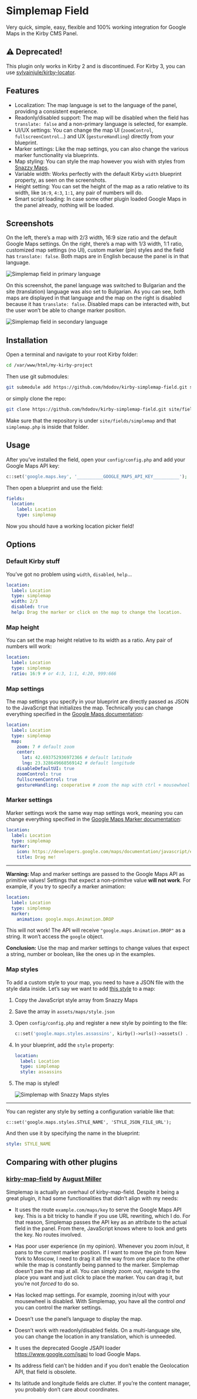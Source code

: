 # Simplemap Field
Very quick, simple, easy, flexible and 100% working integration for Google Maps in the Kirby CMS Panel.

## ⚠ Deprecated!

This plugin only works in Kirby 2 and is discontinued. For Kirby 3, you can use [sylvainjule/kirby-locator](https://github.com/sylvainjule/kirby-locator).

## Features
- Localization: The map language is set to the language of the panel, providing a consistent experience.
- Readonly/disabled support: The map will be disabled when the field has `translate: false` and a non-primary language is selected, for example.
- UI/UX settings: You can change the map UI (`zoomControl`, `fullscreenControl`...) and UX (`gestureHandling`) directly from your blueprint.
- Marker settings: Like the map settings, you can also change the various marker functionality via blueprints.
- Map styling: You can style the map however you wish with styles from [Snazzy Maps](https://snazzymaps.com/).
- Variable width: Works perfectly with the default Kirby `width` blueprint property, as seen on the screenshots.
- Height setting: You can set the height of the map as a ratio relative to its width, like `16:9`, `4:3`, `1:1`, any pair of numbers will do.
- Smart script loading: In case some other plugin loaded Google Maps in the panel already, nothing will be loaded.

## Screenshots

On the left, there’s a map with 2/3 width, 16:9 size ratio and the default Google Maps settings. On the right, there’s a map with 1/3 width, 1:1 ratio, customized map settings (no UI), custom marker (pin) styles and the field has `translate: false`. Both maps are in English because the panel is in that language.

![Simplemap field in primary language](https://i.imgur.com/UQrPrKi.jpg)

On this screenshot, the panel language was switched to Bulgarian and the site (translation) language was also set to Bulgarian. As you can see, both maps are displayed in that language and the map on the right is disabled because it has `translate: false`. Disabled maps can be interacted with, but the user won’t be able to change marker position.

![Simplemap field in secondary language](https://i.imgur.com/thNwWoj.jpg)

## Installation

Open a terminal and navigate to your root Kirby folder:

```sh
cd /var/www/html/my-kirby-project
```

Then use git submodules:

```sh
git submodule add https://github.com/hdodov/kirby-simplemap-field.git site/fields/simplemap
```

or simply clone the repo:

```sh
git clone https://github.com/hdodov/kirby-simplemap-field.git site/fields/simplemap
```

Make sure that the repository is under `site/fields/simplemap` and that `simplemap.php` is inside that folder.

## Usage

After you’ve installed the field, open your `config/config.php` and add your Google Maps API key:

```php
c::set('google.maps.key', '__________GOOGLE_MAPS_API_KEY__________');
```

Then open a blueprint and use the field:

```yaml
fields:
  location:
    label: Location
    type: simplemap
```

Now you should have a working location picker field!

## Options

### Default Kirby stuff

You’ve got no problem using `width`, `disabled`, `help`...

```yaml
location:
  label: Location
  type: simplemap
  width: 2/3
  disabled: true
  help: Drag the marker or click on the map to change the location.
```

### Map height

You can set the map height relative to its width as a ratio. Any pair of numbers will work:

```yaml
location:
  label: Location
  type: simplemap
  ratio: 16:9 # or 4:3, 1:1, 4:20, 999:666
```

### Map settings

The map settings you specify in your blueprint are directly passed as JSON to the JavaScript that initializes the map. Technically you can change everything specified in the [Google Maps documentation](https://developers.google.com/maps/documentation/javascript/controls):

```yaml
location:
  label: Location
  type: simplemap
  map:
    zoom: 7 # default zoom
    center:
      lat: 42.693752936972366 # default latitude
      lng: 23.328649668569142 # default longitude
    disableDefaultUI: true
    zoomControl: true
    fullscreenControl: true
    gestureHandling: cooperative # zoom the map with ctrl + mousewheel
```

### Marker settings

Marker settings work the same way map settings work, meaning you can change everything specified in the [Google Maps Marker documentation](https://developers.google.com/maps/documentation/javascript/markers):

```yaml
location:
  label: Location
  type: simplemap
  marker:
    icon: https://developers.google.com/maps/documentation/javascript/examples/full/images/beachflag.png
    title: Drag me!
```

---

**Warning:** Map and marker settings are passed to the Google Maps API as primitive values! Settings that expect a non-primitve value **will not work**. For example, if you try to specify a marker animation:

```yaml
location:
  label: Location
  type: simplemap
  marker:
    animation: google.maps.Animation.DROP
```

This will not work! The API will receive `"google.maps.Animation.DROP"` as a string. It won’t access the `google` object.

**Conclusion:** Use the map and marker settings to change values that expect a string, number or boolean, like the ones up in the examples.

### Map styles

To add a custom style to your map, you need to have a JSON file with the style data inside. Let’s say we want to add [this style](https://snazzymaps.com/style/72543/assassins-creed-iv) to a map:

1. Copy the JavaScript style array from Snazzy Maps

2. Save the array in `assets/maps/style.json`

3. Open `config/config.php` and register a new style by pointing to the file:

   ```php
   c::set('google.maps.styles.assassins', kirby()->urls()->assets() . '/maps/style.json');
   ```

4. In your blueprint, add the `style` property:

   ```yaml
   location:
     label: Location
     type: simplemap
     style: assassins
   ```

5. The map is styled!

   ![Simplemap with Snazzy Maps styles](https://i.imgur.com/4WnO3j3.png)

---

You can register any style by setting a configuration variable like that:

```
c::set('google.maps.styles.STYLE_NAME', 'STYLE_JSON_FILE_URL');
```

And then use it by specifying the name in the blueprint:

```yaml
style: STYLE_NAME
```

## Comparing with other plugins

### [kirby-map-field](https://github.com/AugustMiller/kirby-map-field) by [August Miller](https://github.com/AugustMiller)

Simplemap is actually an overhaul of kirby-map-field. Despite it being a great plugin, it had some functionalities that didn’t align with my needs:

- It uses the route `example.com/maps/key` to serve the Google Maps API key. This is a bit tricky to handle if you use URL rewriting, which I do. For that reason, Simplemap passes the API key as an attribute to the actual field in the panel. From there, JavaScript knows where to look and gets the key. No routes involved.

- Has poor user experience (in my opinion). Whenever you zoom in/out, it pans to the current marker position. If I want to move the pin from New York to Moscow, I need to drag it all the way from one place to the other while the map is constantly being panned to the marker. Simplemap doesn’t pan the map at all. You can simply zoom out, navigate to the place you want and just click to place the marker. You can drag it, but you’re not _forced_ to do so.

- Has locked map settings. For example, zooming in/out with your mousewheel is disabled. With Simplemap, you have all the control _and_ you can control the marker settings.

- Doesn’t use the panel’s language to display the map.

- Doesn’t work with readonly/disabled fields. On a multi-language site, you can change the location in any translation, which is unneeded.

- It uses the deprecated Google JSAPI loader https://www.google.com/jsapi to load Google Maps.

- Its address field can’t be hidden and if you don’t enable the Geolocation API, that field is obsolete.

- Its latitude and longitude fields are clutter. If you’re the content manager, you probably don’t care about coordinates.
